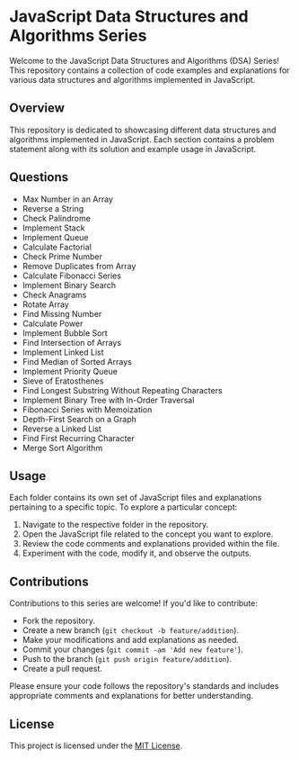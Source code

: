 # JavaScript Data Structures and Algorithms Series

Welcome to the JavaScript Data Structures and Algorithms (DSA) Series! This repository contains a collection of code examples and explanations for various data structures and algorithms implemented in JavaScript.

## Overview

This repository is dedicated to showcasing different data structures and algorithms implemented in JavaScript. Each section contains a problem statement along with its solution and example usage in JavaScript.

## Questions

- Max Number in an Array
- Reverse a String
- Check Palindrome
- Implement Stack
- Implement Queue
- Calculate Factorial
- Check Prime Number
- Remove Duplicates from Array
- Calculate Fibonacci Series
- Implement Binary Search
- Check Anagrams
- Rotate Array
- Find Missing Number
- Calculate Power
- Implement Bubble Sort
- Find Intersection of Arrays
- Implement Linked List
- Find Median of Sorted Arrays
- Implement Priority Queue
- Sieve of Eratosthenes
- Find Longest Substring Without Repeating Characters
- Implement Binary Tree with In-Order Traversal
- Fibonacci Series with Memoization
- Depth-First Search on a Graph
- Reverse a Linked List
- Find First Recurring Character
- Merge Sort Algorithm

## Usage

Each folder contains its own set of JavaScript files and explanations pertaining to a specific topic. To explore a particular concept:

1. Navigate to the respective folder in the repository.
2. Open the JavaScript file related to the concept you want to explore.
3. Review the code comments and explanations provided within the file.
4. Experiment with the code, modify it, and observe the outputs.

## Contributions

Contributions to this series are welcome! If you'd like to contribute:

- Fork the repository.
- Create a new branch (`git checkout -b feature/addition`).
- Make your modifications and add explanations as needed.
- Commit your changes (`git commit -am 'Add new feature'`).
- Push to the branch (`git push origin feature/addition`).
- Create a pull request.

Please ensure your code follows the repository's standards and includes appropriate comments and explanations for better understanding.

## License

This project is licensed under the [MIT License](LICENSE).
